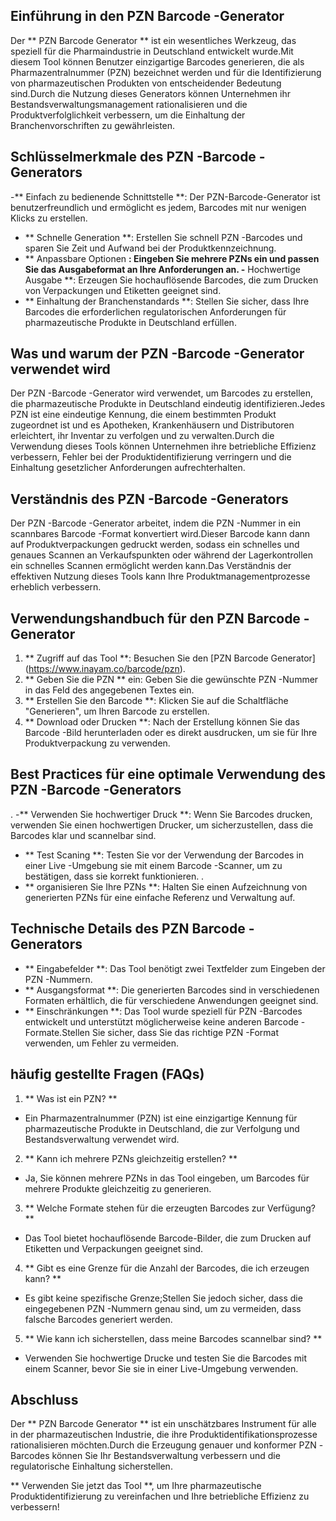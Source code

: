## Einführung in den PZN Barcode -Generator

Der ** PZN Barcode Generator ** ist ein wesentliches Werkzeug, das speziell für die Pharmaindustrie in Deutschland entwickelt wurde.Mit diesem Tool können Benutzer einzigartige Barcodes generieren, die als Pharmazentralnummer (PZN) bezeichnet werden und für die Identifizierung von pharmazeutischen Produkten von entscheidender Bedeutung sind.Durch die Nutzung dieses Generators können Unternehmen ihr Bestandsverwaltungsmanagement rationalisieren und die Produktverfolglichkeit verbessern, um die Einhaltung der Branchenvorschriften zu gewährleisten.

## Schlüsselmerkmale des PZN -Barcode -Generators

-** Einfach zu bedienende Schnittstelle **: Der PZN-Barcode-Generator ist benutzerfreundlich und ermöglicht es jedem, Barcodes mit nur wenigen Klicks zu erstellen.
- ** Schnelle Generation **: Erstellen Sie schnell PZN -Barcodes und sparen Sie Zeit und Aufwand bei der Produktkennzeichnung.
- ** Anpassbare Optionen **: Eingeben Sie mehrere PZNs ein und passen Sie das Ausgabeformat an Ihre Anforderungen an.
-** Hochwertige Ausgabe **: Erzeugen Sie hochauflösende Barcodes, die zum Drucken von Verpackungen und Etiketten geeignet sind.
- ** Einhaltung der Branchenstandards **: Stellen Sie sicher, dass Ihre Barcodes die erforderlichen regulatorischen Anforderungen für pharmazeutische Produkte in Deutschland erfüllen.

## Was und warum der PZN -Barcode -Generator verwendet wird

Der PZN -Barcode -Generator wird verwendet, um Barcodes zu erstellen, die pharmazeutische Produkte in Deutschland eindeutig identifizieren.Jedes PZN ist eine eindeutige Kennung, die einem bestimmten Produkt zugeordnet ist und es Apotheken, Krankenhäusern und Distributoren erleichtert, ihr Inventar zu verfolgen und zu verwalten.Durch die Verwendung dieses Tools können Unternehmen ihre betriebliche Effizienz verbessern, Fehler bei der Produktidentifizierung verringern und die Einhaltung gesetzlicher Anforderungen aufrechterhalten.

## Verständnis des PZN -Barcode -Generators

Der PZN -Barcode -Generator arbeitet, indem die PZN -Nummer in ein scannbares Barcode -Format konvertiert wird.Dieser Barcode kann dann auf Produktverpackungen gedruckt werden, sodass ein schnelles und genaues Scannen an Verkaufspunkten oder während der Lagerkontrollen ein schnelles Scannen ermöglicht werden kann.Das Verständnis der effektiven Nutzung dieses Tools kann Ihre Produktmanagementprozesse erheblich verbessern.

## Verwendungshandbuch für den PZN Barcode -Generator

1. ** Zugriff auf das Tool **: Besuchen Sie den [PZN Barcode Generator] (https://www.inayam.co/barcode/pzn).
2. ** Geben Sie die PZN ** ein: Geben Sie die gewünschte PZN -Nummer in das Feld des angegebenen Textes ein.
3. ** Erstellen Sie den Barcode **: Klicken Sie auf die Schaltfläche "Generieren", um Ihren Barcode zu erstellen.
4. ** Download oder Drucken **: Nach der Erstellung können Sie das Barcode -Bild herunterladen oder es direkt ausdrucken, um sie für Ihre Produktverpackung zu verwenden.

## Best Practices für eine optimale Verwendung des PZN -Barcode -Generators

.
-** Verwenden Sie hochwertiger Druck **: Wenn Sie Barcodes drucken, verwenden Sie einen hochwertigen Drucker, um sicherzustellen, dass die Barcodes klar und scannelbar sind.
- ** Test Scaning **: Testen Sie vor der Verwendung der Barcodes in einer Live -Umgebung sie mit einem Barcode -Scanner, um zu bestätigen, dass sie korrekt funktionieren.
.
- ** organisieren Sie Ihre PZNs **: Halten Sie einen Aufzeichnung von generierten PZNs für eine einfache Referenz und Verwaltung auf.

## Technische Details des PZN Barcode -Generators

- ** Eingabefelder **: Das Tool benötigt zwei Textfelder zum Eingeben der PZN -Nummern.
- ** Ausgangsformat **: Die generierten Barcodes sind in verschiedenen Formaten erhältlich, die für verschiedene Anwendungen geeignet sind.
- ** Einschränkungen **: Das Tool wurde speziell für PZN -Barcodes entwickelt und unterstützt möglicherweise keine anderen Barcode -Formate.Stellen Sie sicher, dass Sie das richtige PZN -Format verwenden, um Fehler zu vermeiden.

## häufig gestellte Fragen (FAQs)

1. ** Was ist ein PZN? **
- Ein Pharmazentralnummer (PZN) ist eine einzigartige Kennung für pharmazeutische Produkte in Deutschland, die zur Verfolgung und Bestandsverwaltung verwendet wird.

2. ** Kann ich mehrere PZNs gleichzeitig erstellen? **
- Ja, Sie können mehrere PZNs in das Tool eingeben, um Barcodes für mehrere Produkte gleichzeitig zu generieren.

3. ** Welche Formate stehen für die erzeugten Barcodes zur Verfügung? **
- Das Tool bietet hochauflösende Barcode-Bilder, die zum Drucken auf Etiketten und Verpackungen geeignet sind.

4. ** Gibt es eine Grenze für die Anzahl der Barcodes, die ich erzeugen kann? **
- Es gibt keine spezifische Grenze;Stellen Sie jedoch sicher, dass die eingegebenen PZN -Nummern genau sind, um zu vermeiden, dass falsche Barcodes generiert werden.

5. ** Wie kann ich sicherstellen, dass meine Barcodes scannelbar sind? **
- Verwenden Sie hochwertige Drucke und testen Sie die Barcodes mit einem Scanner, bevor Sie sie in einer Live-Umgebung verwenden.

## Abschluss

Der ** PZN Barcode Generator ** ist ein unschätzbares Instrument für alle in der pharmazeutischen Industrie, die ihre Produktidentifikationsprozesse rationalisieren möchten.Durch die Erzeugung genauer und konformer PZN -Barcodes können Sie Ihr Bestandsverwaltung verbessern und die regulatorische Einhaltung sicherstellen.

** Verwenden Sie jetzt das Tool **, um Ihre pharmazeutische Produktidentifizierung zu vereinfachen und Ihre betriebliche Effizienz zu verbessern!